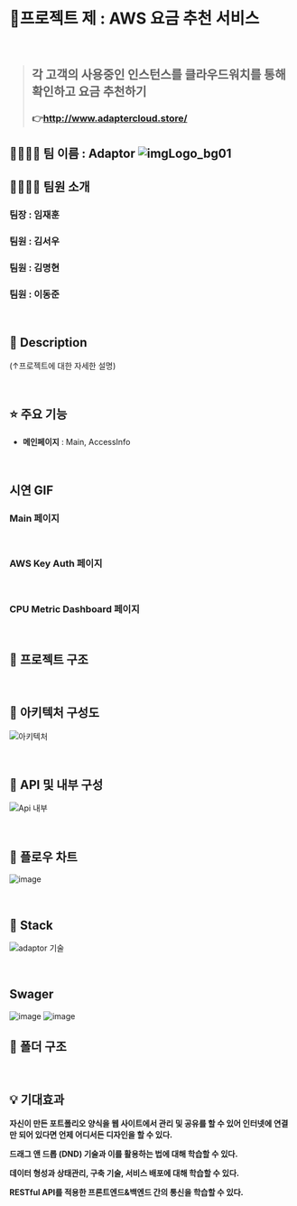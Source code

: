 # 📝프로젝트 제 : AWS 요금 추천 서비스

<br/>

> ## 각 고객의 사용중인 인스턴스를 클라우드워치를 통해 확인하고 요금 추천하기
> ### 👉http://www.adaptercloud.store/

## 👨‍👩‍👦‍👦 팀 이름 : Adaptor ![imgLogo_bg01](https://github.com/myeonghyun-7011/AWS_API_Project1/assets/66741997/c22a7fa6-1047-48f9-927b-44a485b93682)



## 👨‍👩‍👦‍👦 팀원 소개 
### 팀장 : 임재훈
### 팀원 : 김서우
### 팀원 : 김명현
### 팀원 : 이동준
<br/>


## 📖 Description
(↑프로젝트에 대한 자세한 설명)


<br/>

## ⭐ 주요 기능
- **메인페이지** : Main, AccessInfo

<br/>


## 시연 GIF

### Main 페이지

<br>

### AWS Key Auth 페이지

<br>

### CPU Metric Dashboard 페이지

<br>

## 🔨 프로젝트 구조

<br/>

## 🔨 아키텍처 구성도
![아키텍처](https://github.com/myeonghyun-7011/AWS_API_Project1/assets/66741997/499544a0-2a4a-4f32-8839-84a865697cda)

<br/>

## 🔨 API 및 내부 구성
![Api 내부](https://github.com/myeonghyun-7011/AWS_API_Project1/assets/66741997/5c56f817-787f-41c9-a547-0eda3f4eb41d)

<br/>

## 🔨 플로우 차트
![image](https://github.com/myeonghyun-7011/AWS_API_Project1/assets/66741997/111a645a-8fa5-4d3b-81bf-b78b5a1c979e)

<br/>

## 🔧 Stack
![adaptor 기술](https://github.com/myeonghyun-7011/AWS_API_Project1/assets/66741997/678a7f66-727a-4a98-9173-f51636a3e60c)



<br/>

## Swager
![image](https://github.com/myeonghyun-7011/AWS_API_Project1/assets/66741997/a00629b9-0eca-43c2-98ae-bd81e4cfecf3)
![image](https://github.com/myeonghyun-7011/AWS_API_Project1/assets/66741997/927c9d8b-8cbb-4fe2-a9f8-2ab540b44ee3)



## :open_file_folder: 폴더 구조

<br/>

## 💡 기대효과

**자신이 만든 포트폴리오 양식을 웹 사이트에서 관리 및 공유를 할 수 있어 인터넷에 연결만 되어 있다면 언제 어디서든 디자인을 할 수 있다.**

**드래그 앤 드롭 (DND) 기술과 이를 활용하는 법에 대해 학습할 수 있다.**

**데이터 형성과 상태관리, 구축 기술, 서비스 배포에 대해 학습할 수 있다.**

**RESTful API를 적용한 프론트엔드&백엔드 간의 통신을 학습할 수 있다.**

<br/>
